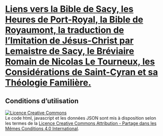 # [Liens vers la Bible de Sacy, les Heures de Port-Royal, la Bible de Royaumont, la traduction de l’Imitation de Jésus-Christ par Lemaistre de Sacy, le Bréviaire Romain de Nicolas Le Tourneux, les Considérations de Saint-Cyran et sa Théologie Familière.](https://www.sacy.be/)

## Conditions d’utilisation

<a rel="license" href="http://creativecommons.org/licenses/by-sa/4.0/"><img alt="Licence Creative Commons" style="border-width:0" src="https://i.creativecommons.org/l/by-sa/4.0/88x31.png" /></a><br />Le code html, javascript et les données JSON sont mis à disposition selon les termes de la <a rel="license" href="http://creativecommons.org/licenses/by-sa/4.0/">Licence Creative Commons Attribution -  Partage dans les Mêmes Conditions 4.0 International</a>.

